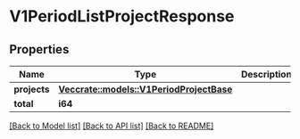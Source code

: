 # V1PeriodListProjectResponse

## Properties

Name | Type | Description | Notes
------------ | ------------- | ------------- | -------------
**projects** | [**Vec<crate::models::V1PeriodProjectBase>**](v1.ProjectBase.md) |  | 
**total** | **i64** |  | 

[[Back to Model list]](../README.md#documentation-for-models) [[Back to API list]](../README.md#documentation-for-api-endpoints) [[Back to README]](../README.md)



